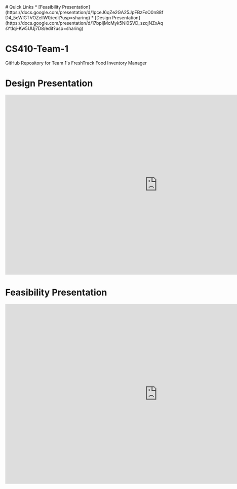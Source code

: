 <div style="text-align: center"> </div>
# Quick Links
* [Feasibility Presentation](https://docs.google.com/presentation/d/1pceJ6qZe2GA25JpFBzFsO0n88fD4_5eWlGTVOZellW0/edit?usp=sharing)
* [Design Presentation](https://docs.google.com/presentation/d/17bpIjMcMyk5Nl0SVD_szqjNZxAqsYtIqi-Kw5UUj7D8/edit?usp=sharing)

# CS410-Team-1
GitHub Repository for Team 1's FreshTrack Food Inventory Manager

# Design Presentation
<iframe src="https://docs.google.com/presentation/d/e/2PACX-1vRwf_jhqVVS89qXbDRJJKwz4vsLWj897YKliRpQBW5xhldjE_2CTZ-Sawkvb-gEwFbPAdm4Bi0hJOVo/embed?start=false&loop=false&delayms=15000" frameborder="0" width="960" height="569" allowfullscreen="true" mozallowfullscreen="true" webkitallowfullscreen="true"></iframe>

# Feasibility Presentation
<iframe src="https://docs.google.com/presentation/d/e/2PACX-1vQys53PtODQp4UYXgVkMsfg1R7_r6WIHLXBwXjErsxyWsPh6Qn2Jn1YUVnwBxhIfN0B6WOMIjSLmYth/embed?start=false&loop=false&delayms=15000" frameborder="0" width="960" height="569" allowfullscreen="true" mozallowfullscreen="true" webkitallowfullscreen="true"></iframe>

